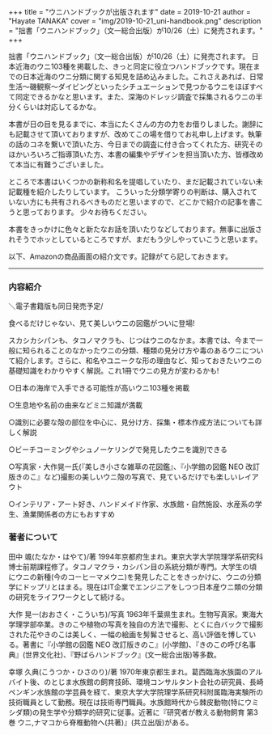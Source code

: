 +++
title = "ウニハンドブックが出版されます"
date = 2019-10-21
author = "Hayate TANAKA"
cover = "img/2019-10-21_uni-handbook.png"
description = "拙書「ウニハンドブック」（文一総合出版）が10/26（土）に発売されます。"
+++

拙書「ウニハンドブック」（文一総合出版）が10/26（土）に発売されます。
日本近海のウニ103種を掲載した、きっと同定に役立つハンドブックです。現在までの日本近海のウニ分類に関する知見を詰め込みました。これさえあれば、日常生活〜磯観察〜ダイビングといったシチュエーションで見つかるウニをほぼすべて同定できるかなと思います。また、深海のドレッジ調査で採集されるウニの半分くらいは対応してるかな。

<!--more-->

本書が日の目を見るまでに、本当にたくさんの方の力をお借りしました。謝辞にも記載させて頂いておりますが、改めてこの場を借りてお礼申し上げます。執筆の話のコネを繋いで頂いた方、今日までの調査に付き合ってくれた方、研究そのほかいろいろご指導頂いた方、本書の編集やデザインを担当頂いた方、皆様改めて本当に有難うございました。

ところで本書はいくつかの新称和名を提唱していたり、まだ記載されていない未記載種を紹介したりしています。
こういった分類学寄りの判断は、購入されていない方にも共有されるべきものだと思いますので、どこかで紹介の記事を書こうと思っております。
少々お待ちください。

本書をきっかけに色々と新たなお話を頂いたりなどしております。無事に出版されそうでホッとしているところですが、まだもう少しやっていこうと思います。

以下、Amazonの商品画面の紹介文です。記録がてら記しておきます。

<hr size="10px">

### 内容紹介

＼電子書籍版も同日発売予定/

食べるだけじゃない、見て美しいウニの図鑑がついに登場!

スカシカシパンも、タコノマクラも、じつはウニのなかま。本書では、今まで一般に知られることのなかったウニの分類、種類の見分け方や毒のあるウニについて紹介します。さらに、和名やユニークな形の理由など、知っておきたいウニの基礎知識をわかりやすく解説。これ1冊でウニの見方が変わるかも!

○日本の海岸で入手できる可能性が高いウニ103種を掲載

○生息地や名前の由来などミニ知識が満載

○識別に必要な殻の部位を中心に、見分け方、採集・標本作成方法についても詳しく解説

○ビーチコーミングやシュノーケリングで発見したウニを識別できる

○写真家・大作晃一氏(『美しき小さな雑草の花図鑑』、『小学館の図鑑 NEO 改訂版きのこ』など)撮影の美しいウニ殻の写真で、見ているだけでも楽しいレイアウト

○インテリア・アート好き、ハンドメイド作家、水族館・自然施設、水産系の学生、漁業関係者の方にもおすすめ

### 著者について

田中 颯(たなか・はやて)/著
1994年京都府生まれ。東京大学大学院理学系研究科博士前期課程修了。タコノマクラ・カシパン目の系統分類が専門。大学生の頃にウニの新種(今のコーヒーマメウニ)を発見したことをきっかけに、ウニの分類学にドップリとはまる。現在はIT企業でエンジニアをしつつ日本産ウニ類の分類の研究をライフワークとして続ける。

大作 晃一(おおさく・こういち)/写真
1963年千葉県生まれ。生物写真家。東海大学理学部卒業。きのこや植物の写真を独自の方法で撮影、とくに白バックで撮影された花やきのこは美しく、一幅の絵画を髣髴させると、高い評価を博している。著書に『小学館の図鑑 NEO 改訂版きのこ』(小学館)、『きのこの呼び名事典』(世界文化社)、『野ばらハンドブック』(文一総合出版)等多数。

幸塚 久典(こうつか・ひさのり)/著
1970年東京都生まれ。葛西臨海水族園のアルバイト後、のとじま水族館の飼育技師、環境コンサルタント会社の研究員、長崎ペンギン水族館の学芸員を経て、東京大学大学院理学系研究科附属臨海実験所の技術職員として勤務。現在は技術専門職員。水族館時代から棘皮動物(特にウミシダ類)の発生学や分類学的研究に従事。近著に『研究者が教える動物飼育 第3巻 ウニ,ナマコから脊椎動物へ(共著)』(共立出版)がある。
